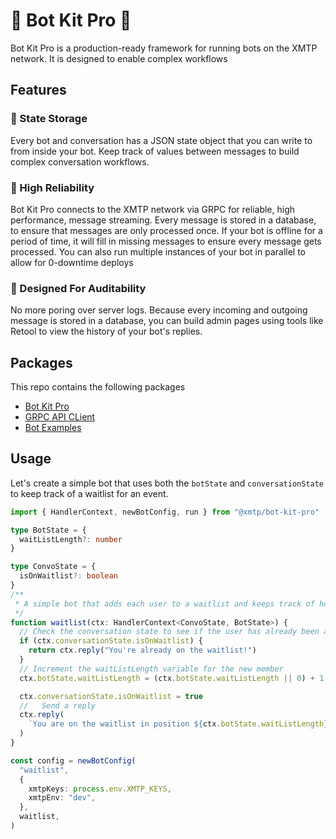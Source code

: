 # 🤖 Bot Kit Pro 🤖

Bot Kit Pro is a production-ready framework for running bots on the XMTP network. It is designed to enable complex workflows

## Features

### 📒 State Storage

Every bot and conversation has a JSON state object that you can write to from inside your bot. Keep track of values between messages to build complex conversation workflows.

### 💪 High Reliability

Bot Kit Pro connects to the XMTP network via GRPC for reliable, high performance, message streaming. Every message is stored in a database, to ensure that messages are only processed once. If your bot is offline for a period of time, it will fill in missing messages to ensure every message gets processed. You can also run multiple instances of your bot in parallel to allow for 0-downtime deploys

### 🔎 Designed For Auditability

No more poring over server logs. Because every incoming and outgoing message is stored in a database, you can build admin pages using tools like Retool to view the history of your bot's replies.

## Packages

This repo contains the following packages

- [Bot Kit Pro](./packages/bot-kit-pro/README.md)
- [GRPC API CLient](./packages/grpc-api-client/README.md)
- [Bot Examples](./packages/bot-examples/)

## Usage

Let's create a simple bot that uses both the `botState` and `conversationState` to keep track of a waitlist for an event.

```ts
import { HandlerContext, newBotConfig, run } from "@xmtp/bot-kit-pro"

type BotState = {
  waitListLength?: number
}

type ConvoState = {
  isOnWaitlist?: boolean
}
/**
 * A simple bot that adds each user to a waitlist and keeps track of how many members are ahead of them
 */
function waitlist(ctx: HandlerContext<ConvoState, BotState>) {
  // Check the conversation state to see if the user has already been added
  if (ctx.conversationState.isOnWaitlist) {
    return ctx.reply("You're already on the waitlist!")
  }
  // Increment the waitListLength variable for the new member
  ctx.botState.waitListLength = (ctx.botState.waitListLength || 0) + 1

  ctx.conversationState.isOnWaitlist = true
  //   Send a reply
  ctx.reply(
    `You are on the waitlist in position ${ctx.botState.waitListLength}`,
  )
}

const config = newBotConfig(
  "waitlist",
  {
    xmtpKeys: process.env.XMTP_KEYS,
    xmtpEnv: "dev",
  },
  waitlist,
)
```

